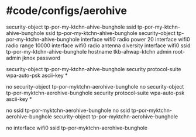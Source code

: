 # #code/configs/aerohive

     
security-object tp-por-my-ktchn-ahive-bunghole
ssid tp-por-my-ktchn-ahive-bunghole
ssid tp-por-my-ktchn-ahive-bunghole security-object tp-por-my-ktchn-ahive-bunghole
interface wifi0 radio power 20
interface wifi0 radio range 10000
interface wifi0 radio antenna diversity
interface wifi0 ssid tp-por-my-ktchn-ahive-bunghole
hostname tkb-ahwap-ktchn
admin root-admin jknox password 

security-object tp-por-my-ktchn-ahive-bunghole security protocol-suite wpa-auto-psk ascii-key * 



no security-object tp-por-myktchn-aerohive-bunghole
no security-object tp-por-myktchn-aerohive-bunghole security protocol-suite wpa-auto-psk ascii-key * 

no ssid tp-por-myktchn-aerohive-bunghole
no ssid tp-por-myktchn-aerohive-bunghole security-object tp-por-myktchn-aerohive-bunghole

no interface wifi0 ssid tp-por-myktchn-aerohive-bunghole
